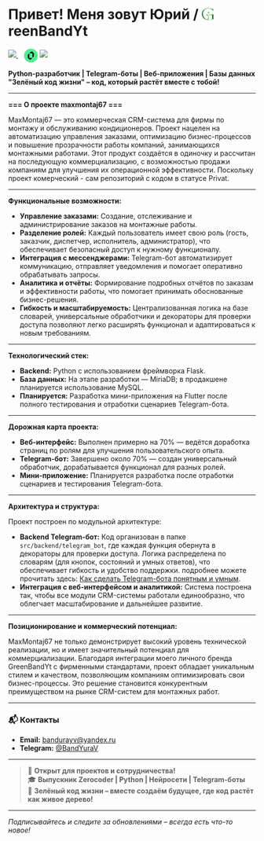 # **Привет! Меня зовут Юрий** / <img src="https://raw.githubusercontent.com/GreenBandYt/GreenBandYt/main/assets/images/b_logo_g.png" width="25" alt="G" style="vertical-align: -2px;">reenBandYt

<p>
  <a href="https://github.com/GreenBandYt" target="_blank" rel="noopener noreferrer">
    <img src="https://img.shields.io/badge/GreenBandYt-Зелёный_код_жизни-32CD32?style=for-the-badge&logo=leaflet&logoColor=white">
  </a>
  &nbsp;&nbsp;
  <img src="https://raw.githubusercontent.com/GreenBandYt/GreenBandYt/main/assets/logos/zerocoder.png" width="28" height="28" alt="Zerocoder" style="vertical-align: middle; border-radius: 50%;">
  <a href="https://github.com/GreenBandYt/Zerocoder/blob/main/README.md" target="_blank" rel="noopener noreferrer">
    <img src="https://img.shields.io/badge/Zerocoder-Выпускник-%239B59B6?style=for-the-badge">
  </a>
</p>

**Python-разработчик | Telegram-боты | Веб-приложения | Базы данных**  
**"Зелёный код жизни" – код, который растёт вместе с тобой!**

---

**=== О проекте maxmontaj67 ===**

MaxMontaj67 — это коммерческая CRM-система для фирмы по монтажу и обслуживанию кондиционеров. Проект нацелен на автоматизацию управления заказами, оптимизацию бизнес-процессов и повышение прозрачности работы компаний, занимающихся монтажными работами. 
Этот продукт создаётся в одиночку и рассчитан на последующую коммерциализацию, с возможностью продажи компаниям для улучшения их операционной эффективности.
Поскольку проект комерческий - сам репозиторий с кодом в статусе Privat.

---

**Функциональные возможности:**

- **Управление заказами:** Создание, отслеживание и администрирование заказов на монтажные работы.
- **Разделение ролей:** Каждый пользователь имеет свою роль (гость, заказчик, диспетчер, исполнитель, администратор), что обеспечивает безопасный доступ к нужному функционалу.
- **Интеграция с мессенджерами:** Telegram-бот автоматизирует коммуникацию, отправляет уведомления и помогает оперативно обрабатывать запросы.
- **Аналитика и отчёты:** Формирование подробных отчётов по заказам и эффективности работы, что помогает принимать обоснованные бизнес-решения.
- **Гибкость и масштабируемость:** Централизованная логика на базе словарей, универсальные обработчики и декораторы для проверки доступа позволяют легко расширять функционал и адаптироваться к новым требованиям.

---

**Технологический стек:**

- **Backend:** Python с использованием фреймворка Flask.
- **База данных:** На этапе разработки — MiriaDB; в продакшене планируется использование MySQL.
- **Планируется:** Разработка мини-приложения на Flutter после полного тестирования и отработки сценариев Telegram-бота.

---

**Дорожная карта проекта:**

- **Веб-интерфейс:** Выполнен примерно на 70% — ведётся доработка страниц по ролям для улучшения пользовательского опыта.
- **Telegram-бот:** Завершено около 70% — создан универсальный обработчик, дорабатывается функционал для разных ролей.
- **Мини-приложение:** Планируется разработка после отработки сценариев и тестирования Telegram-бота.

---

**Архитектура и структура:**

Проект построен по модульной архитектуре:
- **Backend Telegram-бот:** Код организован в папке `src/backend/telegram_bot`, где каждая функция обернута в декораторы для проверки доступа. Логика распределена по словарям (для кнопок, состояний и умных ответов), что обеспечивает гибкость и удобство поддержки. подробнее можете прочитать здесь: [Как сделать Telegram-бота понятным и умным](https://github.com/GreenBandYt/SmartBotGuide).
- **Интеграция с веб-интерфейсом и аналитикой:** Система построена так, чтобы все модули CRM-системы работали единообразно, что облегчает масштабирование и дальнейшее развитие.

---

**Позиционирование и коммерческий потенциал:**

MaxMontaj67 не только демонстрирует высокий уровень технической реализации, но и имеет значительный потенциал для коммерциализации. Благодаря интеграции моего личного бренда GreenBandYt с фирменными стандартами, проект обладает уникальным стилем и качеством, позволяющим компаниям оптимизировать свои бизнес-процессы. Это решение становится конкурентным преимуществом на рынке CRM-систем для монтажных работ.

---

### 📬 Контакты

- **Email:** [bandurayv@yandex.ru](mailto:bandurayv@yandex.ru)
- **Telegram:** [@BandYuraV](https://t.me/BandYuraV)

---

> 🚀 **Открыт для проектов и сотрудничества!**  
> 🎓 **Выпускник Zerocoder | Python | Нейросети | Telegram-боты**  
> 🌱 **Зелёный код жизни – вместе создаём будущее, где код растёт как живое дерево!**

---

*Подписывайтесь и следите за обновлениями – всегда есть что-то новое!*


